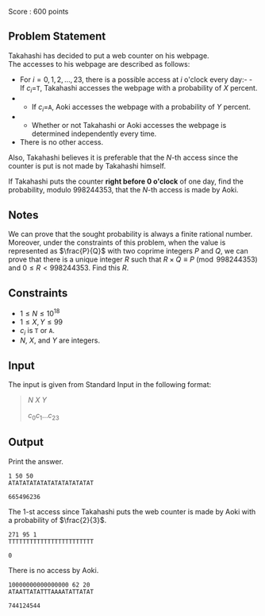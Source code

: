 Score : $600$ points

## Problem Statement

Takahashi has decided to put a web counter on his webpage.<br>
The accesses to his webpage are described as follows:

- For $i=0,1,2,\ldots,23$, there is a possible access at $i$ o'clock every day:-   - If $c_i=$`T`, Takahashi accesses the webpage with a probability of $X$ percent.
-   - If $c_i=$`A`, Aoki accesses the webpage with a probability of $Y$ percent.
-   - Whether or not Takahashi or Aoki accesses the webpage is determined independently every time.
- There is no other access.

Also, Takahashi believes it is preferable that the $N$-th access since the counter is put is not made by Takahashi himself.  

If Takahashi puts the counter **right before $0$ o'clock** of one day, find the probability, modulo $998244353$, that the $N$-th access is made by Aoki.

## Notes

We can prove that the sought probability is always a finite rational number.  Moreover, under the constraints of this problem, when the value is represented as $\frac{P}{Q}$ with two coprime integers $P$ and $Q$, we can prove that there is a unique integer $R$ such that $R \times Q \equiv P\pmod{998244353}$ and $0 \leq R \lt 998244353$.  Find this $R$.

## Constraints

- $1 \leq N \leq 10^{18}$
- $1 \leq X,Y \leq 99$
- $c_i$ is `T` or `A`.
- $N$, $X$, and $Y$ are integers.

## Input

The input is given from Standard Input in the following format:

> $N$ $X$ $Y$
> 
> $c_0 c_1 \ldots c_{23}$

## Output

Print the answer.

```input1
1 50 50
ATATATATATATATATATATATAT
```

```output1
665496236
```

The $1$-st access since Takahashi puts the web counter is made by Aoki with a probability of $\frac{2}{3}$.

```input2
271 95 1
TTTTTTTTTTTTTTTTTTTTTTTT
```

```output2
0
```

There is no access by Aoki.

```input3
10000000000000000 62 20
ATAATTATATTTAAAATATTATAT
```

```output3
744124544
```